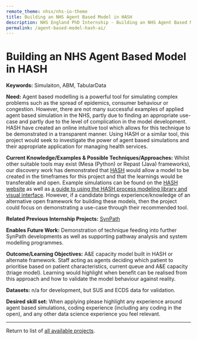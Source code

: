 ```yaml
---
remote_theme: nhsx/nhs-io-theme
title: Building an NHS Agent Based Model in HASH
description: NHS England PhD Internship - Building an NHS Agent Based Model in HASH
permalink: /agent-based-model-hash-ai/
---
```


# Building an NHS Agent Based Model in HASH

**Keywords:**  Simulaiton, ABM, TabularData

**Need:**  Agent based modelling is a powerful tool for simulating complex problems such as the spread of epidemics, consumer behaviour or congestion.  However, there are not many successful examples of applied agent based simulation in the NHS, partly due to finding an appropriate use-case and partly due to the level of complication in the model development.  HASH have created an online intuitive tool which allows for this technique to be demonstrated in a transparent manner.  Using HASH or a similar tool, this project would seek to investigate the power of agent based simulations and their appropriate application for managing health services.

**Current Knowledge/Examples & Possible Techniques/Approaches:**  Whilst other suitable tools may exist (Mesa (Python) or Repast (Java) frameworks), our discovery work has demonstrated that [HASH](https://hash.ai/) would allow a model to be created in the timeframes for this project and that the learnings would be transferable and open.  Example simulations can be found on the [HASH website](https://hash.ai/index) as well as [a guide to using the HASH process modeling library and visual interface](https://docs.hash.ai/core/concepts/designing-with-process-models).  However, if a candidate brings experience/knowledge of an alternative open framework for building these models, then the project could focus on demonstrating a use-case through their recommended tool. 

**Related Previous Internship Projects:** [SynPath](https://github.com/nhsx/SynPath)

**Enables Future Work:**  Demonstration of technique feeding into further SynPath developments as well as supporting pathway analysis and system modelling programmes.

**Outcome/Learning Objectives:**   A&E capacity model built in HASH or alternate framework.   Staff acting as agents deciding which patient to prioritise based on patient characteristics, current queue and A&E capacity (triage model).  Learning would highlight when benefit can be realised from this approach and how to validate the model behaviour against reality.   

**Datasets:** n/a for development, but SUS and ECDS data for validation.

**Desired skill set:**  When applying please highlight any experience around agent based simulations, coding experience (including any coding in the open), and any other data science experience you feel relevant.

---
Return to list of [all available projects](https://nhsx.github.io/nhsx-internship-projects/).